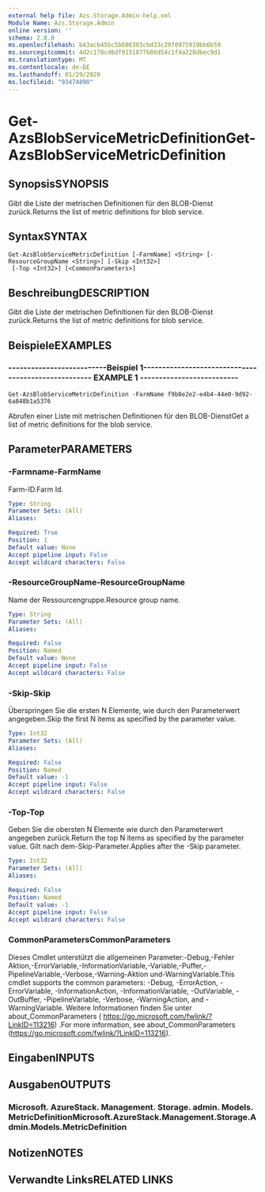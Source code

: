 ```yaml
---
external help file: Azs.Storage.Admin-help.xml
Module Name: Azs.Storage.Admin
online version: ''
schema: 2.0.0
ms.openlocfilehash: b43acb45bc5b606303cbd33c20f0975919bb6b59
ms.sourcegitcommit: 4d2c178cd6df9151877b08d54c1f4a228dbec9d1
ms.translationtype: MT
ms.contentlocale: de-DE
ms.lasthandoff: 01/29/2020
ms.locfileid: "93474890"
---
```

# <span data-ttu-id="c60b5-101">Get-AzsBlobServiceMetricDefinition</span><span class="sxs-lookup"><span data-stu-id="c60b5-101">Get-AzsBlobServiceMetricDefinition</span></span>

## <span data-ttu-id="c60b5-102">Synopsis</span><span class="sxs-lookup"><span data-stu-id="c60b5-102">SYNOPSIS</span></span>
<span data-ttu-id="c60b5-103">Gibt die Liste der metrischen Definitionen für den BLOB-Dienst zurück.</span><span class="sxs-lookup"><span data-stu-id="c60b5-103">Returns the list of metric definitions for blob service.</span></span>

## <span data-ttu-id="c60b5-104">Syntax</span><span class="sxs-lookup"><span data-stu-id="c60b5-104">SYNTAX</span></span>

```
Get-AzsBlobServiceMetricDefinition [-FarmName] <String> [-ResourceGroupName <String>] [-Skip <Int32>]
 [-Top <Int32>] [<CommonParameters>]
```

## <span data-ttu-id="c60b5-105">Beschreibung</span><span class="sxs-lookup"><span data-stu-id="c60b5-105">DESCRIPTION</span></span>
<span data-ttu-id="c60b5-106">Gibt die Liste der metrischen Definitionen für den BLOB-Dienst zurück.</span><span class="sxs-lookup"><span data-stu-id="c60b5-106">Returns the list of metric definitions for blob service.</span></span>

## <span data-ttu-id="c60b5-107">Beispiele</span><span class="sxs-lookup"><span data-stu-id="c60b5-107">EXAMPLES</span></span>

### <span data-ttu-id="c60b5-108">--------------------------Beispiel 1--------------------------</span><span class="sxs-lookup"><span data-stu-id="c60b5-108">-------------------------- EXAMPLE 1 --------------------------</span></span>
```
Get-AzsBlobServiceMetricDefinition -FarmName f9b8e2e2-e4b4-44e0-9d92-6a848b1a5376
```

<span data-ttu-id="c60b5-109">Abrufen einer Liste mit metrischen Definitionen für den BLOB-Dienst</span><span class="sxs-lookup"><span data-stu-id="c60b5-109">Get a list of metric definitions for the blob service.</span></span>

## <span data-ttu-id="c60b5-110">Parameter</span><span class="sxs-lookup"><span data-stu-id="c60b5-110">PARAMETERS</span></span>

### <span data-ttu-id="c60b5-111">-Farmname</span><span class="sxs-lookup"><span data-stu-id="c60b5-111">-FarmName</span></span>
<span data-ttu-id="c60b5-112">Farm-ID.</span><span class="sxs-lookup"><span data-stu-id="c60b5-112">Farm Id.</span></span>

```yaml
Type: String
Parameter Sets: (All)
Aliases: 

Required: True
Position: 1
Default value: None
Accept pipeline input: False
Accept wildcard characters: False
```

### <span data-ttu-id="c60b5-113">-ResourceGroupName</span><span class="sxs-lookup"><span data-stu-id="c60b5-113">-ResourceGroupName</span></span>
<span data-ttu-id="c60b5-114">Name der Ressourcengruppe.</span><span class="sxs-lookup"><span data-stu-id="c60b5-114">Resource group name.</span></span>

```yaml
Type: String
Parameter Sets: (All)
Aliases: 

Required: False
Position: Named
Default value: None
Accept pipeline input: False
Accept wildcard characters: False
```

### <span data-ttu-id="c60b5-115">-Skip</span><span class="sxs-lookup"><span data-stu-id="c60b5-115">-Skip</span></span>
<span data-ttu-id="c60b5-116">Überspringen Sie die ersten N Elemente, wie durch den Parameterwert angegeben.</span><span class="sxs-lookup"><span data-stu-id="c60b5-116">Skip the first N items as specified by the parameter value.</span></span>

```yaml
Type: Int32
Parameter Sets: (All)
Aliases: 

Required: False
Position: Named
Default value: -1
Accept pipeline input: False
Accept wildcard characters: False
```

### <span data-ttu-id="c60b5-117">-Top</span><span class="sxs-lookup"><span data-stu-id="c60b5-117">-Top</span></span>
<span data-ttu-id="c60b5-118">Geben Sie die obersten N Elemente wie durch den Parameterwert angegeben zurück.</span><span class="sxs-lookup"><span data-stu-id="c60b5-118">Return the top N items as specified by the parameter value.</span></span>
<span data-ttu-id="c60b5-119">Gilt nach dem-Skip-Parameter.</span><span class="sxs-lookup"><span data-stu-id="c60b5-119">Applies after the -Skip parameter.</span></span>

```yaml
Type: Int32
Parameter Sets: (All)
Aliases: 

Required: False
Position: Named
Default value: -1
Accept pipeline input: False
Accept wildcard characters: False
```

### <span data-ttu-id="c60b5-120">CommonParameters</span><span class="sxs-lookup"><span data-stu-id="c60b5-120">CommonParameters</span></span>
<span data-ttu-id="c60b5-121">Dieses Cmdlet unterstützt die allgemeinen Parameter:-Debug,-Fehler Aktion,-ErrorVariable,-InformationVariable,-Variable,-Puffer,-PipelineVariable,-Verbose,-Warning-Aktion und-WarningVariable.</span><span class="sxs-lookup"><span data-stu-id="c60b5-121">This cmdlet supports the common parameters: -Debug, -ErrorAction, -ErrorVariable, -InformationAction, -InformationVariable, -OutVariable, -OutBuffer, -PipelineVariable, -Verbose, -WarningAction, and -WarningVariable.</span></span> <span data-ttu-id="c60b5-122">Weitere Informationen finden Sie unter about_CommonParameters ( https://go.microsoft.com/fwlink/?LinkID=113216) .</span><span class="sxs-lookup"><span data-stu-id="c60b5-122">For more information, see about_CommonParameters (https://go.microsoft.com/fwlink/?LinkID=113216).</span></span>

## <span data-ttu-id="c60b5-123">Eingaben</span><span class="sxs-lookup"><span data-stu-id="c60b5-123">INPUTS</span></span>

## <span data-ttu-id="c60b5-124">Ausgaben</span><span class="sxs-lookup"><span data-stu-id="c60b5-124">OUTPUTS</span></span>

### <span data-ttu-id="c60b5-125">Microsoft. AzureStack. Management. Storage. admin. Models. MetricDefinition</span><span class="sxs-lookup"><span data-stu-id="c60b5-125">Microsoft.AzureStack.Management.Storage.Admin.Models.MetricDefinition</span></span>

## <span data-ttu-id="c60b5-126">Notizen</span><span class="sxs-lookup"><span data-stu-id="c60b5-126">NOTES</span></span>

## <span data-ttu-id="c60b5-127">Verwandte Links</span><span class="sxs-lookup"><span data-stu-id="c60b5-127">RELATED LINKS</span></span>

